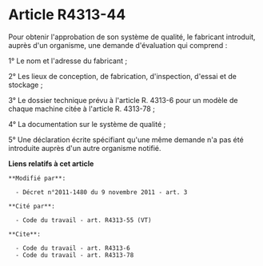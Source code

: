# Article R4313-44

Pour obtenir l'approbation de son système de qualité, le fabricant introduit, auprès d'un organisme, une demande d'évaluation
qui comprend : 

1° Le nom et l'adresse du fabricant ; 

2° Les lieux de conception, de fabrication, d'inspection, d'essai et de stockage ; 

3° Le dossier technique prévu à l'article R. 4313-6 pour un modèle de chaque machine citée à l'article R. 4313-78 ; 

4° La documentation sur le système de qualité ; 

5° Une déclaration écrite spécifiant qu'une même demande n'a pas été introduite auprès d'un autre organisme notifié.

**Liens relatifs à cet article**

	**Modifié par**:

	  - Décret n°2011-1480 du 9 novembre 2011 - art. 3

	**Cité par**:

	  - Code du travail - art. R4313-55 (VT)

	**Cite**:

	  - Code du travail - art. R4313-6
	  - Code du travail - art. R4313-78
